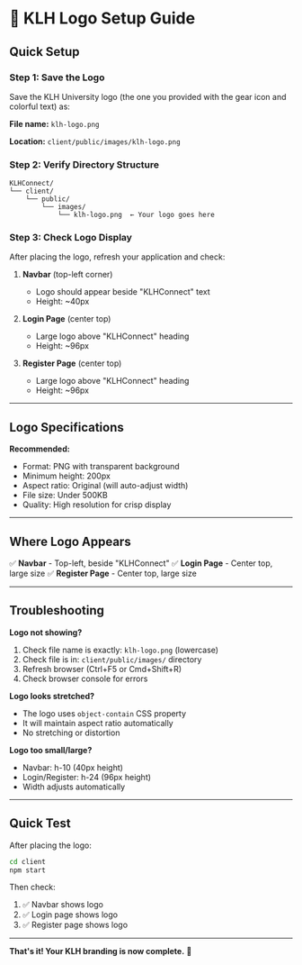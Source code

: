 # 🎨 KLH Logo Setup Guide

## Quick Setup

### Step 1: Save the Logo
Save the KLH University logo (the one you provided with the gear icon and colorful text) as:

**File name:** `klh-logo.png`

**Location:** `client/public/images/klh-logo.png`

### Step 2: Verify Directory Structure
```
KLHConnect/
└── client/
    └── public/
        └── images/
            └── klh-logo.png  ← Your logo goes here
```

### Step 3: Check Logo Display
After placing the logo, refresh your application and check:

1. **Navbar** (top-left corner)
   - Logo should appear beside "KLHConnect" text
   - Height: ~40px

2. **Login Page** (center top)
   - Large logo above "KLHConnect" heading
   - Height: ~96px

3. **Register Page** (center top)
   - Large logo above "KLHConnect" heading
   - Height: ~96px

---

## Logo Specifications

**Recommended:**
- Format: PNG with transparent background
- Minimum height: 200px
- Aspect ratio: Original (will auto-adjust width)
- File size: Under 500KB
- Quality: High resolution for crisp display

---

## Where Logo Appears

✅ **Navbar** - Top-left, beside "KLHConnect"
✅ **Login Page** - Center top, large size
✅ **Register Page** - Center top, large size

---

## Troubleshooting

**Logo not showing?**
1. Check file name is exactly: `klh-logo.png` (lowercase)
2. Check file is in: `client/public/images/` directory
3. Refresh browser (Ctrl+F5 or Cmd+Shift+R)
4. Check browser console for errors

**Logo looks stretched?**
- The logo uses `object-contain` CSS property
- It will maintain aspect ratio automatically
- No stretching or distortion

**Logo too small/large?**
- Navbar: h-10 (40px height)
- Login/Register: h-24 (96px height)
- Width adjusts automatically

---

## Quick Test

After placing the logo:
```bash
cd client
npm start
```

Then check:
1. ✅ Navbar shows logo
2. ✅ Login page shows logo
3. ✅ Register page shows logo

---

**That's it! Your KLH branding is now complete.** 🎉
